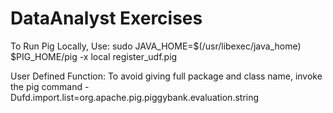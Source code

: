 # DataAnalyst Exercises

To Run Pig Locally, Use:
sudo JAVA_HOME=$(/usr/libexec/java_home) $PIG_HOME/pig -x local register_udf.pig

User Defined Function: 
To avoid giving full package and class name, invoke the pig command 
-Dufd.import.list=org.apache.pig.piggybank.evaluation.string
